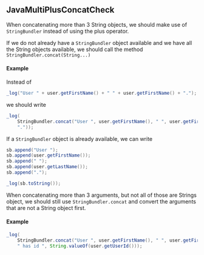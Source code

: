 ## JavaMultiPlusConcatCheck

When concatenating more than 3 String objects, we should make use of
`StringBundler` instead of using the plus operator.

If we do not already have a `StringBundler` object available and we have all the
String objects available, we should call the method
`StringBundler.concat(String...)`

#### Example

Instead of
```java
_log("User " + user.getFirstName() + " " + user.getFirstName() + ".");
```
we should write

```java
_log(
    StringBundler.concat("User ", user.getFirstName(), " ", user.getFirstName(),
    "."));
```

If a `StringBundler` object is already available, we can write

```java
sb.append("User ");
sb.append(user.getFirstName());
sb.append(" ");
sb.append(user.getLastName());
sb.append(".");

_log(sb.toString());
```

When concatenating more than 3 arguments, but not all of those are Strings
object, we should still use `StringBundler.concat` and convert the arguments
that are not a String object first.

#### Example

```java
_log(
    StringBundler.concat("User ", user.getFirstName(), " ", user.getFirstName(),
    " has id ", String.valueOf(user.getUserId()));
```